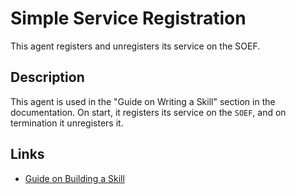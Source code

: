 # Simple Service Registration

This agent registers and unregisters its service on the SOEF.

## Description

This agent is used in the "Guide on Writing a Skill" section in the documentation. On start, it registers its service on the `SOEF`, and on termination it unregisters it.

## Links

* <a href="https://docs.fetch.ai/aea/skill-guide/" target="_blank">Guide on Building a Skill</a>
